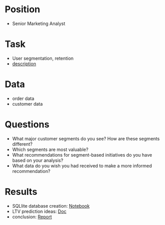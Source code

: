 # Position
- Senior Marketing Analyst

# Task
- User segmentation, retention
- [description](https://smalls.notion.site/Marketing-Analyst-Technical-Challenge-Discussion-65e5d85a71224e2fb9d406f4e772ba37)

# Data
 - order data 
 - customer data

# Questions

- What major customer segments do you see? How are these segments different?
- Which segments are most valuable?
- What recommendations for segment-based initiatives do you have based on your analysis?
- What data do you wish you had received to make a more informed recommendation?

# Results
- SQLlite database creation: [Notebook](https://github.com/yurywallet/test_assignments/blob/main/smalls/smalls_sql_example.ipynb)
- LTV prediction ideas: [Doc](https://github.com/yurywallet/test_assignments/blob/main/smalls/LTV%20prediction.pdf)
- conclusion: [Report](https://github.com/yurywallet/test_assignments/blob/main/smalls/task_smalls.ipynb)
